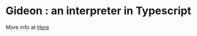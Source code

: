# Gideon : an interpreter in Typescript

More info at [Here](https://www.arkar.space/projects/gideon)
